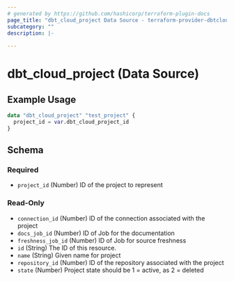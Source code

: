 ```yaml
---
# generated by https://github.com/hashicorp/terraform-plugin-docs
page_title: "dbt_cloud_project Data Source - terraform-provider-dbtcloud"
subcategory: ""
description: |-
  
---
```


# dbt_cloud_project (Data Source)



## Example Usage

```terraform
data "dbt_cloud_project" "test_project" {
  project_id = var.dbt_cloud_project_id
}
```

<!-- schema generated by tfplugindocs -->
## Schema

### Required

- `project_id` (Number) ID of the project to represent

### Read-Only

- `connection_id` (Number) ID of the connection associated with the project
- `docs_job_id` (Number) ID of Job for the documentation
- `freshness_job_id` (Number) ID of Job for source freshness
- `id` (String) The ID of this resource.
- `name` (String) Given name for project
- `repository_id` (Number) ID of the repository associated with the project
- `state` (Number) Project state should be 1 = active, as 2 = deleted


